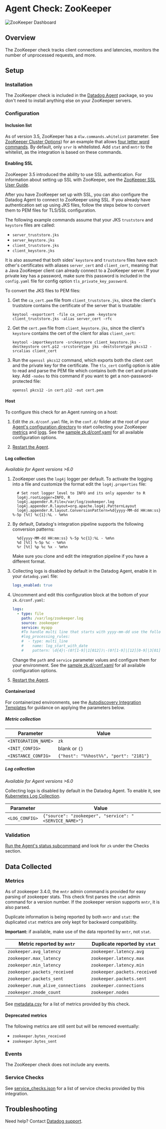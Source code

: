 # Agent Check: ZooKeeper

![ZooKeeper Dashboard][1]

## Overview

The ZooKeeper check tracks client connections and latencies, monitors the number of unprocessed requests, and more.

## Setup

### Installation

The ZooKeeper check is included in the [Datadog Agent][2] package, so you don't need to install anything else on your ZooKeeper servers.

### Configuration

#### Inclusion list

As of version 3.5, ZooKeeper has a `4lw.commands.whitelist` parameter. See [ZooKeeper Cluster Options][3]) for an example that allows [four letter word commands][4]. By default, only `srvr` is whitelisted. Add `stat` and `mntr` to the whitelist, as the integration is based on these commands.

#### Enabling SSL

ZooKeeper 3.5 introduced the ability to use SSL authentication. For information about setting up SSL with ZooKeeper, see the [ZooKeeper SSL User Guide][5]. 

After you have ZooKeeper set up with SSL, you can also configure the Datadog Agent to connect to ZooKeeper using SSL. If you already have authentication set up using JKS files, follow the steps below to convert them to PEM files for TLS/SSL configuration.

The following example commands assume that your JKS `truststore` and `keystore` files are called:

- `server_truststore.jks`
- `server_keystore.jks` 
- `client_truststore.jks`
- `client_keystore.jks`

It is also assumed that both sides' `keystore` and `truststore` files have each other's certificates with aliases `server_cert` and `client_cert`, meaning that a Java ZooKeeper client can already connect to a ZooKeeper server.
If your private key has a password, make sure this password is included in the `config.yaml` file for config option `tls_private_key_password`.

To convert the JKS files to PEM files:

1. Get the `ca_cert.pem` file from `client_truststore.jks`, since the client's truststore contains the certificate of the server that is trustable:
    ```
    keytool -exportcert -file ca_cert.pem -keystore client_truststore.jks -alias server_cert -rfc
    ```
   
2. Get the `cert.pem` file from `client_keystore.jks`, since the client's `keystore` contains the cert of the client for alias `client_cert`:
    ```
    keytool -importkeystore -srckeystore client_keystore.jks -destkeystore cert.p12 -srcstoretype jks -deststoretype pkcs12 -srcalias client_cert
    ```   

3. Run the `openssl pkcs12` command, which exports both the client cert and the private key for the certificate. The `tls_cert` config option is able to read and parse the PEM file which contains both the cert and private key. Add `-nodes` to this command if you want to get a non-password-protected file:
   ```
   openssl pkcs12 -in cert.p12 -out cert.pem
   ``` 
   
<!-- xxx tabs xxx -->
<!-- xxx tab "Host" xxx -->

#### Host

To configure this check for an Agent running on a host:

1. Edit the `zk.d/conf.yaml` file, in the `conf.d/` folder at the root of your [Agent's configuration directory][6] to start collecting your ZooKeeper [metrics](#metric-collection) and [logs](#log-collection).
   See the [sample zk.d/conf.yaml][7] for all available configuration options.

2. [Restart the Agent][8].

#### Log collection

_Available for Agent versions >6.0_

1. ZooKeeper uses the `log4j` logger per default. To activate the logging into a file and customize the format edit the `log4j.properties` file:

   ```text
     # Set root logger level to INFO and its only appender to R
     log4j.rootLogger=INFO, R
     log4j.appender.R.File=/var/log/zookeeper.log
     log4j.appender.R.layout=org.apache.log4j.PatternLayout
     log4j.appender.R.layout.ConversionPattern=%d{yyyy-MM-dd HH:mm:ss} %-5p [%t] %c{1}:%L - %m%n
   ```

2. By default, Datadog's integration pipeline supports the following conversion patterns:

   ```text
     %d{yyyy-MM-dd HH:mm:ss} %-5p %c{1}:%L - %m%n
     %d [%t] %-5p %c - %m%n
     %r [%t] %p %c %x - %m%n
   ```

    Make sure you clone and edit the integration pipeline if you have a different format.

3. Collecting logs is disabled by default in the Datadog Agent, enable it in your `datadog.yaml` file:

   ```yaml
   logs_enabled: true
   ```

4. Uncomment and edit this configuration block at the bottom of your `zk.d/conf.yaml`:

   ```yaml
   logs:
     - type: file
       path: /var/log/zookeeper.log
       source: zookeeper
       service: myapp
       #To handle multi line that starts with yyyy-mm-dd use the following pattern
       #log_processing_rules:
       #  - type: multi_line
       #    name: log_start_with_date
       #    pattern: \d{4}\-(0?[1-9]|1[012])\-(0?[1-9]|[12][0-9]|3[01])
   ```

    Change the `path` and `service` parameter values and configure them for your environment. See the [sample zk.d/conf.yaml][7] for all available configuration options.

5. [Restart the Agent][8].

<!-- xxz tab xxx -->
<!-- xxx tab "Containerized" xxx -->

#### Containerized

For containerized environments, see the [Autodiscovery Integration Templates][9] for guidance on applying the parameters below.

##### Metric collection

| Parameter            | Value                                  |
| -------------------- | -------------------------------------- |
| `<INTEGRATION_NAME>` | `zk`                                   |
| `<INIT_CONFIG>`      | blank or `{}`                          |
| `<INSTANCE_CONFIG>`  | `{"host": "%%host%%", "port": "2181"}` |

##### Log collection

_Available for Agent versions >6.0_

Collecting logs is disabled by default in the Datadog Agent. To enable it, see [Kubernetes Log Collection][10].

| Parameter      | Value                                           |
| -------------- | ----------------------------------------------- |
| `<LOG_CONFIG>` | `{"source": "zookeeper", "service": "<SERVICE_NAME>"}` |

<!-- xxz tab xxx -->
<!-- xxz tabs xxx -->

### Validation

[Run the Agent's status subcommand][11] and look for `zk` under the Checks section.

## Data Collected

### Metrics

As of zookeeper 3.4.0, the `mntr` admin command is provided for easy parsing of zookeeper stats. This check first parses the `stat` admin command for a version number. If the zookeeper version supports `mntr`, it is also parsed.

Duplicate information is being reported by both `mntr` and `stat`: the duplicated
`stat` metrics are only kept for backward compatibility.

**Important:** if available, make use of the data reported by `mntr`, not `stat`.

| Metric reported by `mntr`         | Duplicate reported by `stat` |
| --------------------------------- | ---------------------------- |
| `zookeeper.avg_latency`           | `zookeeper.latency.avg`      |
| `zookeeper.max_latency`           | `zookeeper.latency.max`      |
| `zookeeper.min_latency`           | `zookeeper.latency.min`      |
| `zookeeper.packets_received`      | `zookeeper.packets.received` |
| `zookeeper.packets_sent`          | `zookeeper.packets.sent`     |
| `zookeeper.num_alive_connections` | `zookeeper.connections`      |
| `zookeeper.znode_count`           | `zookeeper.nodes`            |

See [metadata.csv][12] for a list of metrics provided by this check.

#### Deprecated metrics

The following metrics are still sent but will be removed eventually:

- `zookeeper.bytes_received`
- `zookeeper.bytes_sent`

### Events

The ZooKeeper check does not include any events.

### Service Checks

See [service_checks.json][13] for a list of service checks provided by this integration.

## Troubleshooting

Need help? Contact [Datadog support][14].


[1]: https://raw.githubusercontent.com/DataDog/integrations-core/master/zk/images/zk_dashboard.png
[2]: https://app.datadoghq.com/account/settings/agent/latest
[3]: https://zookeeper.apache.org/doc/r3.5.4-beta/zookeeperAdmin.html#sc_clusterOptions
[4]: https://zookeeper.apache.org/doc/r3.5.4-beta/zookeeperAdmin.html#sc_4lw
[5]: https://cwiki.apache.org/confluence/display/ZOOKEEPER/ZooKeeper+SSL+User+Guide
[6]: https://docs.datadoghq.com/agent/guide/agent-configuration-files/#agent-configuration-directory
[7]: https://github.com/DataDog/integrations-core/blob/master/zk/datadog_checks/zk/data/conf.yaml.example
[8]: https://docs.datadoghq.com/agent/guide/agent-commands/#start-stop-and-restart-the-agent
[9]: https://docs.datadoghq.com/agent/kubernetes/integrations/
[10]: https://docs.datadoghq.com/agent/kubernetes/log/
[11]: https://docs.datadoghq.com/agent/guide/agent-commands/#agent-status-and-information
[12]: https://github.com/DataDog/integrations-core/blob/master/zk/metadata.csv
[13]: https://github.com/DataDog/integrations-core/blob/master/zk/assets/service_checks.json
[14]: https://docs.datadoghq.com/help/
